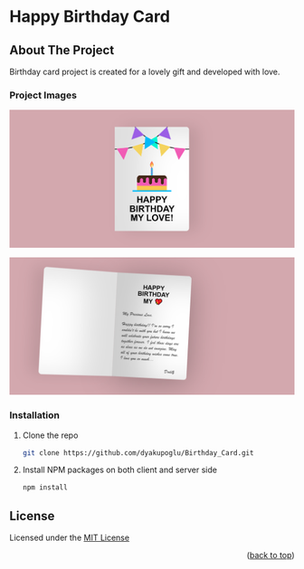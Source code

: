 # Happy Birthday Card

<!-- ABOUT THE PROJECT -->

## About The Project

Birthday card project is created for a lovely gift and developed with love.

### Project Images

![covid-19-tracker](project_img/birthday_card_img_1.png)

![covid-19-tracker](project_img/birthday_card_img_2.png)

### Installation

1. Clone the repo

   ```sh
   git clone https://github.com/dyakupoglu/Birthday_Card.git
   ```

2. Install NPM packages on both client and server side

   ```sh
   npm install
   ```

## License

Licensed under the [MIT License]()

<p align="right">(<a href="#top">back to top</a>)</p>
